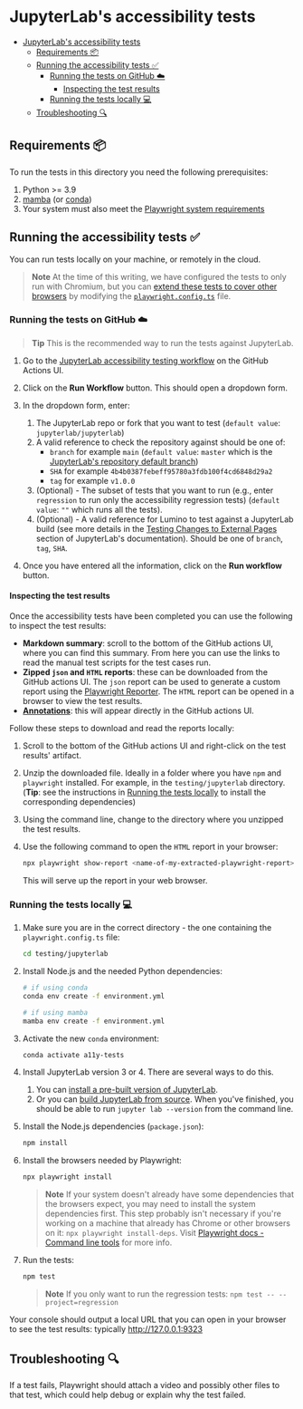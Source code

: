# JupyterLab's accessibility tests

- [JupyterLab's accessibility tests](#jupyterlabs-accessibility-tests)
  - [Requirements 📦](#requirements-)
  - [Running the accessibility tests ✅](#running-the-accessibility-tests-)
    - [Running the tests on GitHub ☁️](#running-the-tests-on-github-️)
      - [Inspecting the test results](#inspecting-the-test-results)
    - [Running the tests locally 💻](#running-the-tests-locally-)
  - [Troubleshooting 🔍](#troubleshooting-)

## Requirements 📦

To run the tests in this directory you need the following prerequisites:

1. Python >= 3.9
1. [mamba](https://github.com/mamba-org/mamba) (or [conda](https://docs.conda.io/projects/conda/en/latest/commands/install.html))
1. Your system must also meet the [Playwright system requirements](https://playwright.dev/docs/library#system-requirements)

## Running the accessibility tests ✅

You can run tests locally on your machine, or remotely in the cloud.

> **Note**
> At the time of this writing, we have configured the tests to only run with Chromium,
> but you can [extend these tests to cover other browsers](https://github.com/MarcusFelling/demo.playwright/blob/main/accessibility/playwright.config.ts)
> by modifying the [`playwright.config.ts`](testing/jupyterlab/playwright.config.ts) file.

### Running the tests on GitHub ☁️

> **Tip**
> This is the recommended way to run the tests against JupyterLab.

1. Go to the [JupyterLab accessibility testing
   workflow](https://github.com/Quansight-Labs/jupyter-a11y-testing/actions/workflows/accessibility-test-jupyterlab.yml) on the GitHub Actions UI.

2. Click on the **Run Workflow** button. This should open a dropdown form.

3. In the dropdown form, enter:

   1. The JupyterLab repo or fork that you want to test (`default value`: `jupyterlab/jupyterlab`)
   2. A valid reference to check the repository against should be one of:
      - `branch` for example `main` (`default value`: `master` which is the [JupyterLab's repository default branch](https://github.com/jupyterlab/jupyterlab))
      - `SHA` for example `4b4b0387febeff95780a3fdb100f4cd6848d29a2`
      - `tag` for example `v1.0.0`
   3. (Optional) - The subset of tests that you want to run (e.g., enter `regression` to run only the accessibility regression tests) (`default value`: `""` which runs all the tests).
   4. (Optional) - A valid reference for Lumino to test against a JupyterLab build (see more details in the [Testing Changes to External Pages](https://jupyterlab.readthedocs.io/en/latest/developer/contributing.html#id17) section of JupyterLab's documentation). Should be one of `branch`, `tag`, `SHA`.

4. Once you have entered all the information, click on the **Run workflow** button.

#### Inspecting the test results

Once the accessibility tests have been completed you can use the following to inspect the test results:

- **Markdown summary**: scroll to the bottom of the GitHub actions UI, where you can find this summary. From here you can use the links to read the manual test scripts for the test cases run.
- **Zipped `json` and `HTML` reports**: these can be downloaded from the GitHub actions UI. The `json` report can be used to generate a custom report using the [Playwright Reporter](https://playwright.dev/docs/test-reporters#custom-reporter). The `HTML` report can be opened in a browser to view the test results.
- [**Annotations**](https://playwright.dev/docs/test-reporters#github-actions-annotations): this will appear directly in the GitHub actions UI.

Follow these steps to download and read the reports locally:

1. Scroll to the bottom of the GitHub actions UI and right-click on the test results' artifact.
2. Unzip the downloaded file. Ideally in a folder where you have `npm` and `playwright` installed. For example, in the `testing/jupyterlab` directory.
   (**Tip**: see the instructions in [Running the tests locally](#running-the-tests-locally-) to install the corresponding dependencies)
3. Using the command line, change to the directory where you unzipped the test results.
4. Use the following command to open the `HTML` report in your browser:

   ```bash
   npx playwright show-report <name-of-my-extracted-playwright-report>
   ```

   This will serve up the report in your web browser.

### Running the tests locally 💻

1. Make sure you are in the correct directory - the one containing the `playwright.config.ts` file:

   ```bash
   cd testing/jupyterlab
   ```

1. Install Node.js and the needed Python dependencies:

   ```bash
   # if using conda
   conda env create -f environment.yml

   # if using mamba
   mamba env create -f environment.yml
   ```

1. Activate the new `conda` environment:

   ```bash
   conda activate a11y-tests
   ```

1. Install JupyterLab version 3 or 4. There are several ways to do this.

   1. You can [install a pre-built version of JupyterLab](https://jupyterlab.readthedocs.io/en/latest/getting_started/installation.html).
   1. Or you can [build JupyterLab from source](https://jupyterlab.readthedocs.io/en/latest/developer/contributing.html#installing-jupyterlab).
      When you've finished, you should be able to run `jupyter lab --version` from the command line.

1. Install the Node.js dependencies (`package.json`):

   ```bash
   npm install
   ```

1. Install the browsers needed by Playwright:

   ```bash
   npx playwright install
   ```

   > **Note**
   > If your system doesn't already have some dependencies that the browsers
   > expect, you may need to install the system dependencies first. This step
   > probably isn't necessary if you're working on a machine that already has
   > Chrome or other browsers on it: `npx playwright install-deps`.
   > Visit [Playwright docs - Command line tools](https://playwright.dev/docs/cli) for
   > more info.

1. Run the tests:

   ```bash
   npm test
   ```

   > **Note** If you only want to run the regression tests: `npm test -- --project=regression`

Your console should output a local URL that you can open in your browser to see
the test results: typically <http://127.0.0.1:9323>

## Troubleshooting 🔍

If a test fails, Playwright should attach a video and possibly other files to
that test, which could help debug or explain why the test failed.
